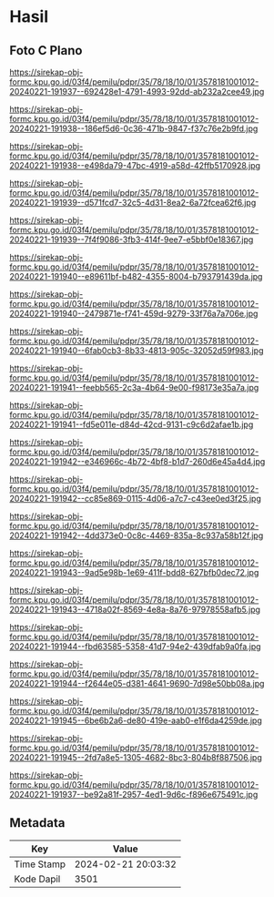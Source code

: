 # Hasil

## Foto C Plano

https://sirekap-obj-formc.kpu.go.id/03f4/pemilu/pdpr/35/78/18/10/01/3578181001012-20240221-191937--692428e1-4791-4993-92dd-ab232a2cee49.jpg

https://sirekap-obj-formc.kpu.go.id/03f4/pemilu/pdpr/35/78/18/10/01/3578181001012-20240221-191938--186ef5d6-0c36-471b-9847-f37c76e2b9fd.jpg

https://sirekap-obj-formc.kpu.go.id/03f4/pemilu/pdpr/35/78/18/10/01/3578181001012-20240221-191938--e498da79-47bc-4919-a58d-42ffb5170928.jpg

https://sirekap-obj-formc.kpu.go.id/03f4/pemilu/pdpr/35/78/18/10/01/3578181001012-20240221-191939--d571fcd7-32c5-4d31-8ea2-6a72fcea62f6.jpg

https://sirekap-obj-formc.kpu.go.id/03f4/pemilu/pdpr/35/78/18/10/01/3578181001012-20240221-191939--7f4f9086-3fb3-414f-9ee7-e5bbf0e18367.jpg

https://sirekap-obj-formc.kpu.go.id/03f4/pemilu/pdpr/35/78/18/10/01/3578181001012-20240221-191940--e89611bf-b482-4355-8004-b793791439da.jpg

https://sirekap-obj-formc.kpu.go.id/03f4/pemilu/pdpr/35/78/18/10/01/3578181001012-20240221-191940--2479871e-f741-459d-9279-33f76a7a706e.jpg

https://sirekap-obj-formc.kpu.go.id/03f4/pemilu/pdpr/35/78/18/10/01/3578181001012-20240221-191940--6fab0cb3-8b33-4813-905c-32052d59f983.jpg

https://sirekap-obj-formc.kpu.go.id/03f4/pemilu/pdpr/35/78/18/10/01/3578181001012-20240221-191941--feebb565-2c3a-4b64-9e00-f98173e35a7a.jpg

https://sirekap-obj-formc.kpu.go.id/03f4/pemilu/pdpr/35/78/18/10/01/3578181001012-20240221-191941--fd5e011e-d84d-42cd-9131-c9c6d2afae1b.jpg

https://sirekap-obj-formc.kpu.go.id/03f4/pemilu/pdpr/35/78/18/10/01/3578181001012-20240221-191942--e346966c-4b72-4bf8-b1d7-260d6e45a4d4.jpg

https://sirekap-obj-formc.kpu.go.id/03f4/pemilu/pdpr/35/78/18/10/01/3578181001012-20240221-191942--cc85e869-0115-4d06-a7c7-c43ee0ed3f25.jpg

https://sirekap-obj-formc.kpu.go.id/03f4/pemilu/pdpr/35/78/18/10/01/3578181001012-20240221-191942--4dd373e0-0c8c-4469-835a-8c937a58b12f.jpg

https://sirekap-obj-formc.kpu.go.id/03f4/pemilu/pdpr/35/78/18/10/01/3578181001012-20240221-191943--9ad5e98b-1e69-411f-bdd8-627bfb0dec72.jpg

https://sirekap-obj-formc.kpu.go.id/03f4/pemilu/pdpr/35/78/18/10/01/3578181001012-20240221-191943--4718a02f-8569-4e8a-8a76-97978558afb5.jpg

https://sirekap-obj-formc.kpu.go.id/03f4/pemilu/pdpr/35/78/18/10/01/3578181001012-20240221-191944--fbd63585-5358-41d7-94e2-439dfab9a0fa.jpg

https://sirekap-obj-formc.kpu.go.id/03f4/pemilu/pdpr/35/78/18/10/01/3578181001012-20240221-191944--f2644e05-d381-4641-9690-7d98e50bb08a.jpg

https://sirekap-obj-formc.kpu.go.id/03f4/pemilu/pdpr/35/78/18/10/01/3578181001012-20240221-191945--6be6b2a6-de80-419e-aab0-e1f6da4259de.jpg

https://sirekap-obj-formc.kpu.go.id/03f4/pemilu/pdpr/35/78/18/10/01/3578181001012-20240221-191945--2fd7a8e5-1305-4682-8bc3-804b8f887506.jpg

https://sirekap-obj-formc.kpu.go.id/03f4/pemilu/pdpr/35/78/18/10/01/3578181001012-20240221-191937--be92a81f-2957-4ed1-9d6c-f896e675491c.jpg


## Metadata

| Key        | Value               |
| ---------- | ------------------- |
| Time Stamp | 2024-02-21 20:03:32 |
| Kode Dapil | 3501                |



